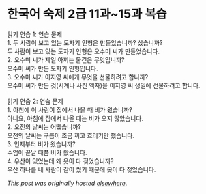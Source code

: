 # 한국어 숙제 2급 11과~15과 복습

<p>읽기 연습 1: 연습 문제<br>1. 두 사람이 보고 있는 도자기 인형은 만들었습니까? 샀습니까?<br>두 사람이 보고 있는 도자기 인형은 오수미 씨가 만들었습니다.<br>2. 오수미 씨가 제일 아끼는 물건은 무엇입니까?<br>오수미 씨가 만든 도자기 인형입니다.<br>3. 오수미 씨가 이지영 씨에게 무엇을 선물하려고 합니까?<br>오수미 씨가 만든 것(시계나 사진 액자)을 이지영 씨 생일에 선물하려고 합니다.<br><br>읽기 연습 2: 연습 문제<br>1. 아침에 이 사람이 집에서 나올 때 비가 왔습니까?<br>아니요, 아침에 집에서 나올 때는 비가 오지 않았습니다.<br>2. 오전의 날씨는 어땠습니까?<br>오전의 날씨는 구름이 조금 끼고 흐리기만 했습니다.<br>3. 언제부터 비가 왔습니까?<br>수업이 끝날 때쯤 비가 왔습니다.<br>4. 우산이 있었는데 왜 옷이 다 젖었습니까?<br>우산 하나를 네 사람이 같이 썼기 때문에 옷이 다 젖었습니다.</p>


*This post was originally hosted [elsewhere](http://planspace.blogspot.com/2009/05/2-1115.html).*
